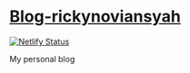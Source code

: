 # [Blog-rickynoviansyah](https://blog-rickynoviansyah.netlify.app/)

[![Netlify Status](https://api.netlify.com/api/v1/badges/21432e78-5908-4a98-ba49-9f362fd69d22/deploy-status)](https://app.netlify.com/sites/blog-rickynoviansyah/deploys)

My personal blog
